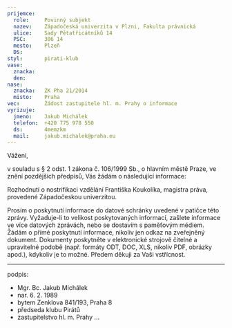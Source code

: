 ```yaml
---
prijemce: 
  role:     Povinný subjekt
  nazev:    Západočeská univerzita v Plzni, Fakulta právnická
  ulice:    Sady Pětatřicátníků 14
  PSC:      306 14
  mesto:    Plzeň
  DS:       
styl:       pirati-klub
vase:
  znacka:   
  den:
nase:
  znacka:   ZK Pha 21/2014
  misto:    Praha
vec:        Žádost zastupitele hl. m. Prahy o informace
vyrizuje:   
  jmeno:    Jakub Michálek
  telefon:  +420 775 978 550
  ds:       4memzkm
  mail:     jakub.michalek@praha.eu
---
```


Vážení,

v souladu s § 2 odst. 1 zákona č. 106/1999 Sb., o hlavním městě Praze, ve znění pozdějších předpisů, Vás žádám o následující informace:

Rozhodnutí o nostrifikaci vzdělání Františka Koukolíka, magistra práva, provedené Západočeskou univerzitou. 

Prosím o poskytnutí informace do datové schránky uvedené v patičce této zprávy. Vyžaduje-li to velikost poskytovaných informací, zašlete informace ve více datových zprávách, nebo se dostavím s paměťovým médiem. Žádám o přímé poskytnutí informace, nikoliv jen odkaz na zveřejněný dokument. Dokumenty poskytněte v elektronické strojově čitelné a upravitelné podobě (např. formáty ODT, DOC, XLS, nikoliv PDF, obrázky apod.), kdykoliv je to možné. Předem děkuji za Vaši vstřícnost.

---
podpis: 
  - Mgr. Bc. Jakub Michálek
  - nar. 6. 2. 1989
  - bytem Zenklova 841/193, Praha 8
  - předseda klubu Pirátů
  - zastupitelstvo hl. m. Prahy
...
